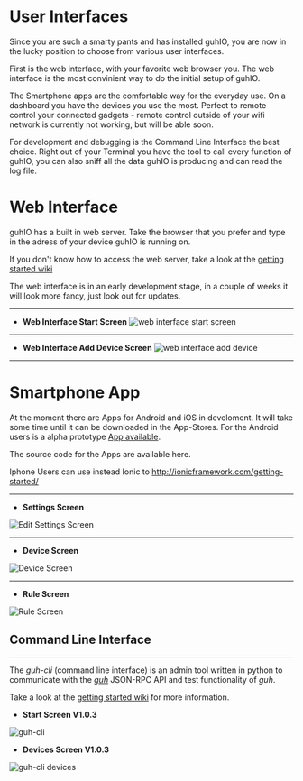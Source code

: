 # User Interfaces

Since you are such a smarty pants and has installed guhIO, you are now in the lucky position to choose from various user interfaces. 

First is the web interface, with your favorite web browser you. The web interface is the most convinient way to do the initial setup of guhIO. 

The Smartphone apps are the comfortable way for the everyday use. On a dashboard you have the devices you use the most. Perfect to remote control your connected gadgets - remote control outside of your wifi network is currently not working, but will be able soon.

For development and debugging is the Command Line Interface the best choice. Right out of your Terminal you have the tool to call every function of guhIO, you can also sniff all the data guhIO is producing and can read the log file.  

# Web Interface

guhIO has a built in web server. Take the browser that you prefer and type in the adress of your device guhIO is running on.

If you don't know how to access the web server, take a look at the [getting started wiki](https://github.com/guh/guh/wiki/Getting-started#access-the-web-interface)

The web interface is in an early development stage, in a couple of weeks it will look more fancy, just look out for updates.

***

* **Web Interface Start Screen**
![web interface start screen](https://cloud.githubusercontent.com/assets/5207214/8827351/87b17bd4-308c-11e5-96df-43ba3681fc6c.png)

***

* **Web Interface Add Device Screen**
![web interface add device](https://cloud.githubusercontent.com/assets/5207214/8827355/8bec6326-308c-11e5-80e3-83fdef2a2899.png)

***



# Smartphone App

At the moment there are Apps for Android and iOS in develoment. It will take some time until it can be downloaded in the App-Stores. For the Android users is a alpha prototype [App available](https://guh.guru/downloads/mobileapp/guh-mobile_0.1.0_android-debug.apk).

The source code for the Apps are available here. 

Iphone Users can use instead Ionic to http://ionicframework.com/getting-started/

***

* **Settings Screen**

![Edit Settings Screen](https://cloud.githubusercontent.com/assets/5207214/8828811/51dc1bec-3094-11e5-8805-b2be415ece97.png)

***

* **Device Screen**

![Device Screen](https://cloud.githubusercontent.com/assets/5207214/8829159/720dbf0a-3095-11e5-9b80-6c6c9c05dc1a.png)

***

* **Rule Screen**

![Rule Screen](https://cloud.githubusercontent.com/assets/5207214/8828873/956c125e-3094-11e5-8970-221f0d8bef89.png)

## Command Line Interface
--------------------------------------------

The *guh-cli* (command line interface) is an admin tool written in python to communicate with the [*guh*](https://github.com/guh/guh) JSON-RPC API and test functionality of *guh*.

Take a look at the [getting started wiki](https://github.com/guh/guh/wiki/Getting-started#guh-cli) for more information.


* **Start Screen V1.0.3**

![guh-cli ](https://cloud.githubusercontent.com/assets/5207214/8826753/fbd254ec-3088-11e5-9e07-10c3a276de39.png)

* **Devices Screen V1.0.3**

![guh-cli devices](https://cloud.githubusercontent.com/assets/5207214/8826760/0cfab5b6-3089-11e5-9012-df0aad571f08.png)

